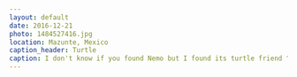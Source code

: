 ```yaml
---
layout: default
date: 2016-12-21
photo: 1484527416.jpg
location: Mazunte, Mexico
caption_header: Turtle
caption: I don't know if you found Nemo but I found its turtle friend ^^
---
```

